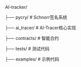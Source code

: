 

AI-tracker/


├── pycry/          # Schnorr签名系统


├── ai_tracer/      # AI-Tracer核心实现


├── contracts/      # 智能合约


├── tests/          # 测试代码


├── examples/       # 示例代码
